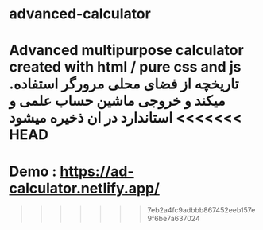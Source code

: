 # advanced-calculator
Advanced multipurpose calculator created with html / pure css and js
.تاریخچه از فضای محلی مرورگر استفاده میکند و خروجی ماشین حساب علمی و استاندارد در ان ذخیره میشود
<<<<<<< HEAD
=======

# Demo : https://ad-calculator.netlify.app/
>>>>>>> 7eb2a4fc9adbbb867452eeb157e9f6be7a637024
